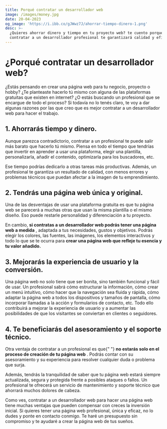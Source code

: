 ```yaml
---
title: Porqué contratar un desarrollador web
image: /images/money.jpg
date: 20-04-2023
og_image: 'https://i.ibb.co/gJWwz7J/ahorrar-tiempo-dinero-1.png'
desc: >-
  ¿Quieres ahorrar dinero y tiempo en tu proyecto web? te cuento porqué
  contratar a un desarrollador profesional te garantizará calidad y eficiencia.
---
```

# ¿Porqué contratar un desarrollador web?

¿Estás pensando en crear una página web para tu negocio, proyecto o hobby? ¿Te
planteaste hacerlo tú mismo con alguna de las plataformas gratuitas que existen
en internet? ¿O estás buscando un profesional que se encargue de todo el
proceso? Si todavía no lo tenés claro, te voy a dar algunas razones por las que
creo que es mejor contratar a un desarrollador web para hacer el trabajo.

## 1\. Ahorrarás tiempo y dinero.

Aunque parezca contradictorio, contratar a un profesional te puede salir más
barato que hacerlo tú mismo. Piensa en todo el tiempo que tendrías que invertir
en aprender a usar una plataforma, elegir una plantilla, personalizarla, añadir
el contenido, optimizarla para los buscadores, etc.

Ese tiempo podrías dedicarlo a otras tareas más productivas. Además, un
profesional te garantiza un resultado de calidad, con menos errores y problemas
técnicos que puedan afectar a la imagen de tu emprendimiento.

## 2\. Tendrás una página web única y original.

Una de las desventajas de usar una plataforma gratuita es que tu página web se
parecerá a muchas otras que usan la misma plantilla o el mismo diseño. Eso puede
restarle personalidad y diferenciación a tu proyecto.

En cambio, **si contratas a un desarrollador web podrás tener una página
web a medida** , adaptada a tus necesidades, gustos y objetivos. Podrás elegir
los colores, las fuentes, las imágenes, los elementos interactivos y todo lo que
se te ocurra para **crear una página web que refleje tu esencia y tu valor
añadido.**

## 3\. Mejorarás la experiencia de usuario y la conversión.

Una página web no solo tiene que ser bonita, sino también funcional y fácil de
usar. Un profesional sabrá cómo estructurar la información, cómo crear un menú
intuitivo, cómo hacer que la navegación sea fluida y rápida, cómo adaptar la
página web a todos los dispositivos y tamaños de pantalla, cómo incorporar
llamadas a la acción y formularios de contacto, etc. Todo ello contribuirá a
mejorar la experiencia de usuario y a aumentar las posibilidades de que los
visitantes se conviertan en clientes o seguidores.

## 4\. Te beneficiarás del asesoramiento y el soporte técnico.

Otra ventaja de contratar a un profesional es que{" "} **no estarás solo en el
proceso de creación de tu página web** . Podrás contar con su asesoramiento y su
experiencia para resolver cualquier duda o problema que surja.

Además, tendrás la tranquilidad de saber que tu página web estará siempre
actualizada, segura y protegida frente a posibles ataques o fallos. Un
profesional te ofrecerá un servicio de mantenimiento y soporte técnico que
ahorrará muchos dolores de cabeza.

Como ves, contratar a un desarrollador web para hacer una página web tiene
muchas ventajas que pueden compensar con creces la inversión inicial. Si quieres
tener una página web profesional, única y eficaz, no lo dudes y ponte en
contacto conmigo. Te haré un presupuesto sin compromiso y te ayudaré a crear la
página web de tus sueños.